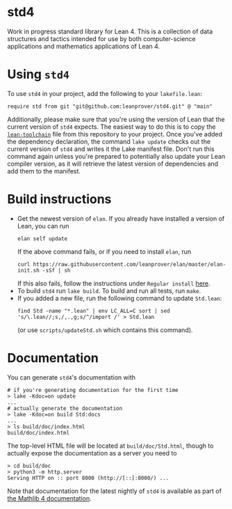 # std4

Work in progress standard library for Lean 4. This is a collection of data structures and tactics intended for use by both computer-science applications and mathematics applications of Lean 4.

# Using `std4`

To use `std4` in your project, add the following to your `lakefile.lean`:

```lean
require std from git "git@github.com:leanprover/std4.git" @ "main"
```

Additionally, please make sure that you're using the version of Lean that the current version of `std4` expects. The easiest way to do this is to copy the [`lean-toolchain`](./lean-toolchain) file from this repository to your project. Once you've added the dependency declaration, the command `lake update` checks out the current version of `std4` and writes it the Lake manifest file. Don't run this command again unless you're prepared to potentially also update your Lean compiler version, as it will retrieve the latest version of dependencies and add them to the manifest.

# Build instructions

* Get the newest version of `elan`. If you already have installed a version of Lean, you can run
  ```
  elan self update
  ```
  If the above command fails, or if you need to install `elan`, run
  ```
  curl https://raw.githubusercontent.com/leanprover/elan/master/elan-init.sh -sSf | sh
  ```
  If this also fails, follow the instructions under `Regular install` [here](https://leanprover-community.github.io/get_started.html).
* To build `std4` run `lake build`. To build and run all tests, run `make`.
* If you added a new file, run the following command to update `Std.lean`:
  ```
  find Std -name "*.lean" | env LC_ALL=C sort | sed 's/\.lean//;s,/,.,g;s/^/import /' > Std.lean
  ```
  (or use `scripts/updateStd.sh` which contains this command).

# Documentation

You can generate `std4`'s documentation with

```text
# if you're generating documentation for the first time
> lake -Kdoc=on update
...
# actually generate the documentation
> lake -Kdoc=on build Std:docs
...
> ls build/doc/index.html
build/doc/index.html
```

The top-level HTML file will be located at `build/doc/Std.html`, though to actually expose the
documentation as a server you need to

```text
> cd build/doc
> python3 -m http.server
Serving HTTP on :: port 8000 (http://[::]:8000/) ...
```

Note that documentation for the latest nightly of `std4` is available as part of [the Mathlib 4
documentation][mathlib4 docs].

[mathlib4 docs]: https://leanprover-community.github.io/mathlib4_docs/Std.html
